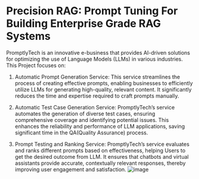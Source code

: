 # Precision RAG: Prompt Tuning For Building Enterprise Grade RAG Systems
PromptlyTech is an innovative e-business that provides AI-driven solutions for optimizing the use of Language Models (LLMs) in various industries.
This Project focuses on:
 1. Automatic Prompt Generation Service:
This service streamlines the process of creating effective prompts, enabling businesses to efficiently utilize LLMs for generating high-quality, relevant content. It significantly reduces the time and expertise required to craft prompts manually.

2. Automatic Test Case Generation Service:
PromptlyTech’s service automates the generation of diverse test cases, ensuring comprehensive coverage and identifying potential issues. This enhances the reliability and performance of LLM applications, saving significant time in the QA(Quality Assurance) process.

3. Prompt Testing and Ranking Service:
PromptlyTech’s service evaluates and ranks different prompts based on effectiveness, helping Users to get the desired outcome from LLM. It ensures that chatbots and virtual assistants provide accurate, contextually relevant responses, thereby improving user engagement and satisfaction.
![image](https://github.com/Diriba1/Precision-RAG-Prompt-Tuning/assets/39425889/4bf3cd02-c5b0-45f6-9498-cc0b329dc026)

